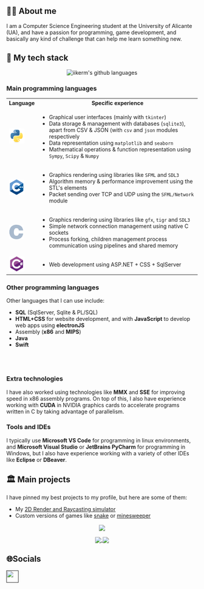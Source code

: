 ## 👨‍🎓 About me
I am a Computer Science Engineering student at the University of Alicante (UA), and have a passion for programming, game development, and basically any kind of challenge that can help me learn something new.


## 🧱 My tech stack
<p align="center">
  <img src="https://github-readme-stats.vercel.app/api/top-langs?username=iikerm&layout=donut&show_icons=true&locale=en&langs_count=6" alt="iikerm's github languages" />
</p>
<div>
  <h3>Main programming languages</h3>
  <table>
    <tr>
      <th>Language</th>
      <th>Specific experience</th>
    </tr>
    <tr>
      <td>
        <a title="Python" alt="Python" href="https://www.python.org" target="_blank" rel="noreferrer"> <img src="https://raw.githubusercontent.com/devicons/devicon/master/icons/python/python-original.svg" width="40" height="40"/>
      </td>
      <td>
        <ul>
          <li>Graphical user interfaces (mainly with <code>tkinter</code>)</li>
          <li>Data storage & management with databases (<code>sqlite3</code>), apart from CSV & JSON (with <code>csv</code> and <code>json</code> modules respectively</li>
          <li>Data representation using <code>matplotlib</code> and <code>seaborn</code></li>
          <li>Mathematical operations & function representation using <code>Sympy</code>, <code>Scipy</code> & <code>Numpy</code></li>
        </ul>
      </td>
    </tr>
    <tr>
      <td>
        <a title="C++" alt="cplusplus" href="https://www.w3schools.com/cpp/" target="_blank" rel="noreferrer"> <img src="https://raw.githubusercontent.com/devicons/devicon/master/icons/cplusplus/cplusplus-original.svg" width="40" height="40"/>
      </td>
      <td>
        <ul>
          <li>Graphics rendering using libraries like <code>SFML</code> and <code>SDL3</code></li>
          <li>Algorithm memory & performance improvement using the STL's elements</li>
          <li>Packet sending over TCP and UDP using the <code>SFML/Network</code> module</li>
        </ul>
      </td>
    </tr>
    <tr>
      <td>
        <a title="C" alt="C" href="https://www.cprogramming.com/" target="_blank" rel="noreferrer"> <img src="https://raw.githubusercontent.com/devicons/devicon/master/icons/c/c-original.svg" width="38" height="38"/>
      </td>
      <td>
        <ul>
          <li>Graphics rendering using libraries like <code>gfx</code>, <code>tigr</code> and <code>SDL3</code></li>
          <li>Simple network connection management using native C sockets</li>
          <li>Process forking, children management process communication using pipelines and shared memory</li>
        </ul>
      </td>
    </tr>
    <tr>
      <td>
        <a title="C#" alt="csharp" href="https://www.w3schools.com/cs/" target="_blank" rel="noreferrer"> <img src="https://raw.githubusercontent.com/devicons/devicon/master/icons/csharp/csharp-original.svg" width="40" height="40"/>
      </td>
      <td>
        <ul>
          <li>Web development using ASP.NET + CSS + SqlServer</li>
        </ul>
      </td>
    </tr>
  </table>
</div>

<h3>Other programming languages</h3>

Other languages that I can use include:
- **SQL** (SqlServer, Sqlite & PL/SQL)
- **HTML+CSS** for website development, and with **JavaScript** to develop web apps using **electronJS**
- Assembly (**x86** and **MIPS**)
- **Java**
- **Swift**

<br>
<br>

### Extra technologies
I have also worked using technologies like **MMX** and **SSE** for improving speed in x86 assembly programs.
On top of this, I also have experience working with **CUDA** in NVIDIA graphics cards to accelerate programs written in C by taking advantage of parallelism.

### Tools and IDEs
I typically use **Microsoft VS Code** for programming in linux environments, and **Microsoft Visual Studio** or **JetBrains PyCharm** for programming in Windows, but I also have experience working with a variety of other IDEs like **Eclipse** or **DBeaver**.

## 🏛 Main projects
I have pinned my best projects to my profile, but here are some of them:
- My [2D Render and Raycasting simulator](https://github.com/iikerm/2D-raycasting-sim)
- Custom versions of games like [snake](https://github.com/iikerm/sfml-snake) or [minesweeper](https://github.com/iikerm/sfml-minesweeper)

<p align="center">
  <a href="https://github.com/iikerm/2D-raycasting-sim">
    <img align="center" src="https://github-readme-stats.vercel.app/api/pin/?username=iikerm&repo=2D-raycasting-sim" />
  </a>
</p>

<p align="center">
  <a href="https://github.com/iikerm/sfml-snake">
    <img align="center" src="https://github-readme-stats.vercel.app/api/pin/?username=iikerm&repo=sfml-snake" />
  </a>
  <a href="https://github.com/iikerm/sfml-minesweeper">
    <img align="center" src="https://github-readme-stats.vercel.app/api/pin/?username=iikerm&repo=sfml-minesweeper" />
  </a>
</p>

## 🌐Socials
<a href="" target="_blank" rel="noreferrer">
  <picture>
    <source media="(prefers-color-scheme: light)" srcset="https://raw.githubusercontent.com/danielcranney/readme-generator/main/public/icons/socials/linkedin.svg" />
    <source media="(prefers-color-scheme: dark)" srcset="https://raw.githubusercontent.com/danielcranney/readme-generator/main/public/icons/socials/linkedin-dark.svg" />
    <img src="https://raw.githubusercontent.com/danielcranney/readme-generator/main/public/icons/socials/linkedin.svg" width="32" height="32" />
  </picture>
</a>
